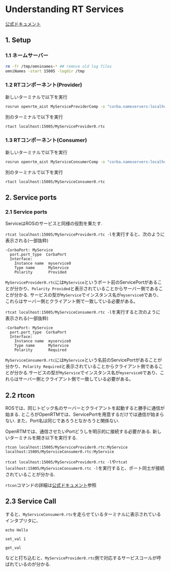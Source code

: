 # Understanding RT Services

[公式ドキュメント](https://www.openrtm.org/openrtm/ja/doc/developersguide/basic_rtc_programming/servcieport)

## 1. Setup

### 1.1 ネームサーバー
```bash
rm -fr /tmp/omninames-* ## remove old log files
omniNames -start 15005 -logdir /tmp
```
### 1.2 RTコンポーネント(Provider)

新しいターミナルで以下を実行
```bash
rosrun openrtm_aist MyServiceProviderComp -o "corba.nameservers:localhost:15005" -o "naming.formats:%n.rtc"
```
別のターミナルで以下を実行
```bash
rtact localhost:15005/MyServiceProvider0.rtc
```
### 1.3 RTコンポーネント(Consumer)
新しいターミナルで以下を実行
```bash
rosrun openrtm_aist MyServiceConsumerComp -o "corba.nameservers:localhost:15005" -o "naming.formats:%n.rtc"
```
別のターミナルで以下を実行
```bash
rtact localhost:15005/MyServiceConsumer0.rtc
```

## 2. Service ports

### 2.1 Service ports

ServiceはROSのサービスと同様の役割を果たす.

`rtcat localhost:15005/MyServiceProvider0.rtc -l`を実行すると、次のように表示される(一部抜粋)
```
-CorbaPort: MyService
  port.port_type  CorbaPort
  Interface:
    Instance name  myservice0
    Type name      MyService
    Polarity       Provided
```
`MyServiceProvider0.rtc`には`MyService`というポート前のServicePortがあることが分かり、`Polarity Provided`と表示されていることからサーバー側であることが分かる. サービスの型が`MyService`でインスタンス名が`myservice0`であり、これらはサーバー側とクライアント側で一致している必要がある。

`rtcat localhost:15005/MyServiceConsumer0.rtc -l`を実行すると次のように表示される(一部抜粋)
```
-CorbaPort: MyService
  port.port_type  CorbaPort
  Interface:
    Instance name  myservice0
    Type name      MyService
    Polarity       Required
```
`MyServiceConsumer0.rtc`には`MyService`という名前のServicePortがあることが分かり、`Polarity Required`と表示されていることからクライアント側であることが分かる.サービスの型が`MyService`でインスタンス名が`myservice0`であり、これらはサーバー側とクライアント側で一致している必要がある。

## 2.2 rtcon

ROSでは、同じトピック名のサーバーとクライアントを起動すると勝手に通信が始まる. ところがOpenRTMでは、ServicePortを用意するだけでは通信が始まらない. また、Port名は同じであろうとなかろうと関係ない.

OpenRTMでは、通信させたいPortどうしを明示的に接続する必要がある. 新しいターミナルを開き以下を実行する.
```
rtcon localhost:15005/MyServiceProvider0.rtc:MyService localhost:15005/MyServiceConsumer0.rtc:MyService
```

`rtcat localhost:15005/MyServiceProvider0.rtc -l`や`rtcat localhost:15005/MyServiceConsumer0.rtc -l`を実行すると、ポート同士が接続されていることが分かる.

`rtcon`コマンドの詳細は[公式ドキュメント](https://www.openrtm.org/openrtm/ja/doc/toolmanuals/rtshell/command_reference/rtcon)参照

## 2.3 Service Call

すると、`MyServiceConsumer0.rtc`を走らせているターミナルに表示されているインタプリタに、
```
echo Hello
```
```
set_val 1
```
```
get_val
```
などと打ち込むと、`MyServiceProvider0.rtc`側で対応するサービスコールが呼ばれているのが分かる.
